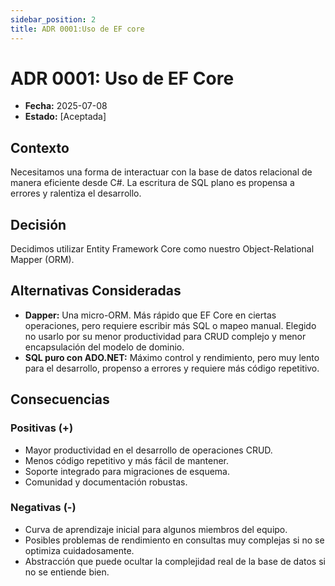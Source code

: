 ```yaml
---
sidebar_position: 2
title: ADR 0001:Uso de EF core
---
```


# ADR 0001:  Uso de EF Core 

* **Fecha:** 2025-07-08
* **Estado:** [Aceptada]

## Contexto

Necesitamos una forma de interactuar con la base de datos relacional de manera eficiente desde C#. La escritura de SQL plano es propensa a errores y ralentiza el desarrollo.

## Decisión

Decidimos utilizar Entity Framework Core como nuestro Object-Relational Mapper (ORM).

## Alternativas Consideradas

* **Dapper:** Una micro-ORM. Más rápido que EF Core en ciertas operaciones, pero requiere escribir más SQL o mapeo manual. Elegido no usarlo por su menor productividad para CRUD complejo y menor encapsulación del modelo de dominio.
* **SQL puro con ADO.NET:** Máximo control y rendimiento, pero muy lento para el desarrollo, propenso a errores y requiere más código repetitivo.

## Consecuencias

### Positivas (+)
* Mayor productividad en el desarrollo de operaciones CRUD.
* Menos código repetitivo y más fácil de mantener.
* Soporte integrado para migraciones de esquema.
* Comunidad y documentación robustas.

### Negativas (-)
* Curva de aprendizaje inicial para algunos miembros del equipo.
* Posibles problemas de rendimiento en consultas muy complejas si no se optimiza cuidadosamente.
* Abstracción que puede ocultar la complejidad real de la base de datos si no se entiende bien.

